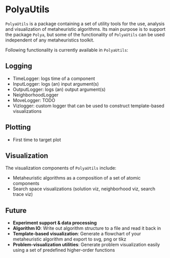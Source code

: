 # PolyaUtils

`PolyaUtils` is a package containing a set of utility tools for the use, analysis and visualization of metaheuristic algorithms. Its main purpose is to support the package `Polya`, but some of the functionality of `PolyaUtils` can be used independent of any metaheuristics toolkit.  

Following functionality is currently available in `PolyaUtils`:

## Logging
- TimeLogger: logs time of a component
- InputLogger: logs (an) input argument(s)
- OutputLogger: logs (an) output argument(s)
- NeighborhoodLogger
- MoveLogger: TODO
- Vizlogger: custom logger that can be used to construct template-based visualizations

## Plotting
- First time to target plot

## Visualization
The visualization components of `PolyaUtils` include:
- Metaheuristic algorithms as a composition of a set of atomic components
- Search space visualizations (solution viz, neighborhood viz, search trace viz)


## Future
- **Experiment support & data processing**
- **Algorithm IO**: Write out algorithm structure to a file and read it back in
- **Template-based visualization**: Generate a flowchart of your metaheuristic algorithm and export to svg, png or tikz
- **Problem-visualization utilities**: Generate problem visualization easily using a set of predefined higher-order functions